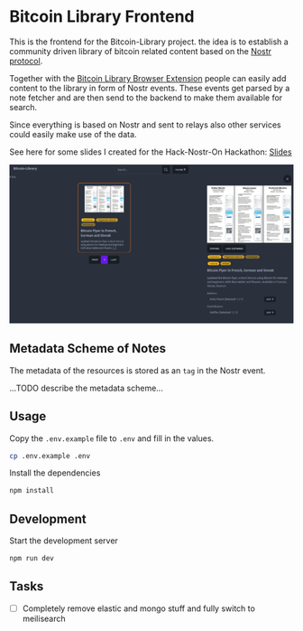# Bitcoin Library Frontend

This is the frontend for the Bitcoin-Library project.
the idea is to establish a community driven library of bitcoin related content based on the [Nostr protocol](https://nostr.com/).

Together with the [Bitcoin Library Browser Extension](https://github.com/bitcoin-library/browser-extension) people can easily add content to the library in form of Nostr events.
These events get parsed by a note fetcher and are then send to the backend to make them available for search.

Since everything is based on Nostr and sent to relays also other services could easily make use of the data.

See here for some slides I created for the Hack-Nostr-On Hackathon: [Slides](https://bitcoin-library.github.io/slides/2023-05-05-hack-on-nostr/2023-05-05-hack-on-nostr.html#/title-slide)

![Screenshot](./docs/media/sample_screenshot.png)

## Metadata Scheme of Notes

The metadata of the resources is stored as an `tag` in the Nostr event.

...TODO describe the metadata scheme...

## Usage

Copy the `.env.example` file to `.env` and fill in the values.

```bash
cp .env.example .env
```

Install the dependencies

```bash
npm install
```


## Development

Start the development server

```bash
npm run dev
```

## Tasks

- [ ] Completely remove elastic and mongo stuff and fully switch to meilisearch
